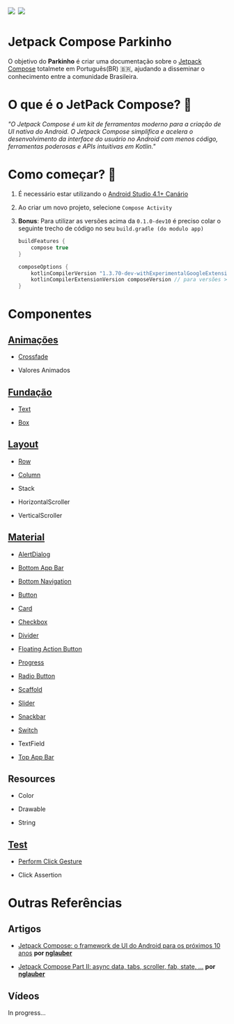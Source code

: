 # ![](https://img.shields.io/badge/Kotlin-1.3.72-green.svg) ![](https://img.shields.io/badge/Compose-dev12-green.svg)

# Jetpack Compose Parkinho

O objetivo do **Parkinho** é criar uma documentação sobre o [Jetpack Compose](https://developer.android.com/jetpack/compose) totalmete em Português(BR)  :brazil:, ajudando a disseminar o conhecimento entre a comunidade Brasileira.  

# O que é o JetPack Compose? :thinking:

*"O Jetpack Compose é um kit de ferramentas moderno para a criação de UI nativa do Android. O Jetpack Compose simplifica e acelera o desenvolvimento da interface do usuário no Android com menos código, ferramentas poderosas e APIs intuitivas em Kotlin."*

# Como começar? :rocket:

1. É necessário estar utilizando o [Android Studio 4.1+ Canário](https://developer.android.com/studio/preview)

2. Ao criar um novo projeto, selecione `Compose Activity`  

3. **Bonus**: Para utilizar as versões acima da `0.1.0-dev10` é preciso colar o seguinte trecho de código no seu `build.gradle (do modulo app)`
   
   ```groovy
   buildFeatures {
       compose true
   }
   
   composeOptions {
       kotlinCompilerVersion "1.3.70-dev-withExperimentalGoogleExtensions-20200424"
       kotlinCompilerExtensionVersion composeVersion // para versões >= '0.1.0-dev10' 
   }
   ```

# Componentes

## [Animações](https://github.com/henrikhorbovyi/JetpackComposeParkinho/tree/master/app/src/main/java/io/henrikhorbovyi/jetpackcomposeparkinho/ui/animation)

- [Crossfade](https://github.com/henrikhorbovyi/JetpackComposeParkinho/tree/master/app/src/main/java/io/henrikhorbovyi/jetpackcomposeparkinho/ui/animation/crossfade.kt)

- Valores Animados 

## [Fundação](https://github.com/henrikhorbovyi/JetpackComposeParkinho/tree/master/app/src/main/java/io/henrikhorbovyi/jetpackcomposeparkinho/ui/foundation)

- [Text](https://github.com/henrikhorbovyi/JetpackComposeParkinho/blob/master/app/src/main/java/io/henrikhorbovyi/jetpackcomposeparkinho/ui/foundation/text.kt)

- [Box](https://github.com/henrikhorbovyi/JetpackComposeParkinho/blob/master/app/src/main/java/io/henrikhorbovyi/jetpackcomposeparkinho/ui/foundation/box.kt)

## [Layout](https://github.com/henrikhorbovyi/JetpackComposeParkinho/tree/master/app/src/main/java/io/henrikhorbovyi/jetpackcomposeparkinho/ui/layout)

- [Row](https://github.com/henrikhorbovyi/JetpackComposeParkinho/blob/master/app/src/main/java/io/henrikhorbovyi/jetpackcomposeparkinho/ui/layout/row.kt)

- [Column](https://github.com/henrikhorbovyi/JetpackComposeParkinho/blob/master/app/src/main/java/io/henrikhorbovyi/jetpackcomposeparkinho/ui/layout/column.kt)

- Stack

- HorizontalScroller

- VerticalScroller

## [Material](https://github.com/henrikhorbovyi/JetpackComposeParkinho/tree/master/app/src/main/java/io/henrikhorbovyi/jetpackcomposeparkinho/ui/material)

- [AlertDialog](https://github.com/henrikhorbovyi/JetpackComposeParkinho/blob/master/app/src/main/java/io/henrikhorbovyi/jetpackcomposeparkinho/ui/material/alertDialog.kt)

- [Bottom App Bar](https://github.com/henrikhorbovyi/JetpackComposeParkinho/blob/master/app/src/main/java/io/henrikhorbovyi/jetpackcomposeparkinho/ui/material/bottomAppBar.kt)

- [Bottom Navigation](https://github.com/henrikhorbovyi/JetpackComposeParkinho/blob/master/app/src/main/java/io/henrikhorbovyi/jetpackcomposeparkinho/ui/material/bottomNavigation.kt)

- [Button](https://github.com/henrikhorbovyi/JetpackComposeParkinho/blob/master/app/src/main/java/io/henrikhorbovyi/jetpackcomposeparkinho/ui/material/button.kt)

- [Card](https://github.com/henrikhorbovyi/JetpackComposeParkinho/blob/master/app/src/main/java/io/henrikhorbovyi/jetpackcomposeparkinho/ui/material/card.kt)

- [Checkbox](https://github.com/henrikhorbovyi/JetpackComposeParkinho/blob/master/app/src/main/java/io/henrikhorbovyi/jetpackcomposeparkinho/ui/material/checkBox.kt)

- [Divider](https://github.com/henrikhorbovyi/JetpackComposeParkinho/blob/master/app/src/main/java/io/henrikhorbovyi/jetpackcomposeparkinho/ui/material/divider.kt)

- [Floating Action Button](https://github.com/henrikhorbovyi/JetpackComposeParkinho/blob/master/app/src/main/java/io/henrikhorbovyi/jetpackcomposeparkinho/ui/material/floatingActionButton.kt)

- [Progress](https://github.com/henrikhorbovyi/JetpackComposeParkinho/blob/master/app/src/main/java/io/henrikhorbovyi/jetpackcomposeparkinho/ui/material/progress.kt)

- [Radio Button](https://github.com/henrikhorbovyi/JetpackComposeParkinho/blob/master/app/src/main/java/io/henrikhorbovyi/jetpackcomposeparkinho/ui/material/radioButton.kt)

- [Scaffold](https://github.com/henrikhorbovyi/JetpackComposeParkinho/blob/master/app/src/main/java/io/henrikhorbovyi/jetpackcomposeparkinho/ui/material/scaffold.kt)

- [Slider](https://github.com/henrikhorbovyi/JetpackComposeParkinho/blob/master/app/src/main/java/io/henrikhorbovyi/jetpackcomposeparkinho/ui/material/slider.kt)

- [Snackbar](https://github.com/henrikhorbovyi/JetpackComposeParkinho/blob/master/app/src/main/java/io/henrikhorbovyi/jetpackcomposeparkinho/ui/material/snackbar.kt)

- [Switch](https://github.com/henrikhorbovyi/JetpackComposeParkinho/blob/master/app/src/main/java/io/henrikhorbovyi/jetpackcomposeparkinho/ui/material/switch.kt)

- TextField

- [Top App Bar](https://github.com/henrikhorbovyi/JetpackComposeParkinho/blob/master/app/src/main/java/io/henrikhorbovyi/jetpackcomposeparkinho/ui/material/topAppBar.kt)

## Resources

- Color

- Drawable

- String

## [Test](https://github.com/henrikhorbovyi/JetpackComposeParkinho/tree/master/app/src/androidTest/java/io/henrikhorbovyi/jetpackcomposeparkinho)

- [Perform Click Gesture](https://github.com/henrikhorbovyi/JetpackComposeParkinho/blob/master/app/src/androidTest/java/io/henrikhorbovyi/jetpackcomposeparkinho/PerformClickGesture.kt)

- Click Assertion

# Outras Referências

## Artigos

- [ Jetpack Compose: o framework de UI do Android para os próximos 10 anos](https://medium.com/@nglauber/jetpack-compose-o-framework-de-ui-do-android-para-os-pr%C3%B3ximos-10-anos-e19adf28e57e) **por [nglauber](https://github.com/nglauber)**

- [Jetpack Compose Part II: async data, tabs, scroller, fab, state, …](https://medium.com/@nglauber/jetpack-compose-part-ii-async-data-tabs-scroller-fab-state-efc8e267b914) **por [nglauber](https://github.com/nglauber)**

## Vídeos

In progress...  
